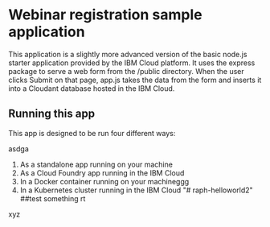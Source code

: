 # Webinar registration sample application

This application is a slightly more advanced version of the basic node.js
starter application provided by the IBM Cloud platform. It uses the express
package to serve a web form from the /public directory. When the user clicks
Submit on that page, app.js takes the data from the form and inserts it into
a Cloudant database hosted in the IBM Cloud.

## Running this app
This app is designed to be run four different ways:

asdga
1. As a standalone app running on your machine
2. As a Cloud Foundry app running in the IBM Cloud
3. In a Docker container running on your machineggg
4. In a Kubernetes cluster running in the IBM Cloud
"# raph-helloworld2"
##test something rt

xyz 
